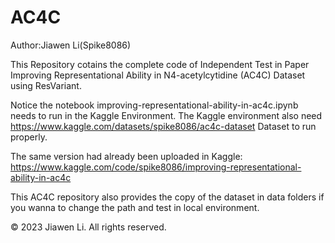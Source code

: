 # AC4C
Author:Jiawen Li(Spike8086)

This Repository cotains the complete code of Independent  Test in Paper 
Improving Representational Ability in N4-acetylcytidine (AC4C) Dataset using ResVariant.

Notice the notebook improving-representational-ability-in-ac4c.ipynb needs to run in the Kaggle Environment.
The Kaggle environment also need https://www.kaggle.com/datasets/spike8086/ac4c-dataset Dataset to run properly.

The same version had already been uploaded in Kaggle: https://www.kaggle.com/code/spike8086/improving-representational-ability-in-ac4c

This AC4C repository also provides the copy of the dataset in data folders if you wanna to change the path and test in local environment.


© 2023 Jiawen Li. All rights reserved.
